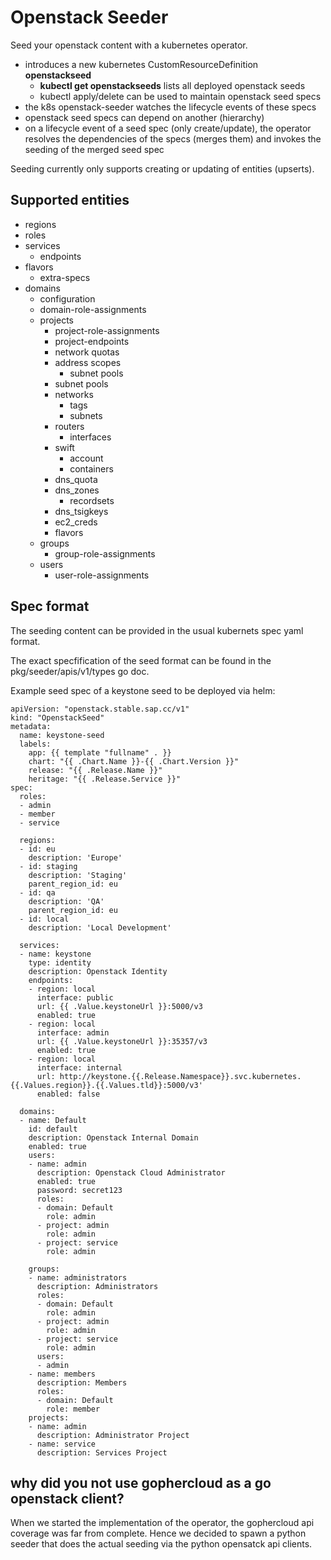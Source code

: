 # Openstack Seeder

Seed your openstack content with a kubernetes operator.

- introduces a new kubernetes CustomResourceDefinition **openstackseed**
    - **kubectl get openstackseeds** lists all deployed openstack seeds
    - kubectl apply/delete can be used to maintain openstack seed specs
- the k8s openstack-seeder watches the lifecycle events of these specs
- openstack seed specs can depend on another (hierarchy) 
- on a lifecycle event of a seed spec (only create/update), the operator resolves 
  the dependencies of the specs (merges them) and invokes the seeding of the 
  merged seed spec
  
Seeding currently only supports creating or updating of entities (upserts).  

## Supported entities

- regions
- roles
- services
    - endpoints
- flavors
    - extra-specs
- domains
    - configuration
    - domain-role-assignments
    - projects
        - project-role-assignments
        - project-endpoints
        - network quotas
        - address scopes
            - subnet pools
        - subnet pools
        - networks
            - tags
            - subnets
        - routers
            - interfaces
        - swift 
            - account
            - containers
        - dns_quota
        - dns_zones
            - recordsets
        - dns_tsigkeys
        - ec2_creds
        - flavors
    - groups
        - group-role-assignments
    - users
        - user-role-assignments
       
    
## Spec format
    
The seeding content can be provided in the usual kubernets spec yaml format.

The exact specfification of the seed format can be found in the pkg/seeder/apis/v1/types go doc.    
    
Example seed spec of a keystone seed to be deployed via helm:
    
    apiVersion: "openstack.stable.sap.cc/v1"
    kind: "OpenstackSeed"
    metadata:
      name: keystone-seed
      labels:
        app: {{ template "fullname" . }}
        chart: "{{ .Chart.Name }}-{{ .Chart.Version }}"
        release: "{{ .Release.Name }}"
        heritage: "{{ .Release.Service }}"
    spec:
      roles:
      - admin
      - member
      - service
    
      regions:
      - id: eu
        description: 'Europe'
      - id: staging
        description: 'Staging'
        parent_region_id: eu
      - id: qa
        description: 'QA'
        parent_region_id: eu
      - id: local
        description: 'Local Development'
    
      services:
      - name: keystone
        type: identity
        description: Openstack Identity
        endpoints:
        - region: local
          interface: public
          url: {{ .Value.keystoneUrl }}:5000/v3
          enabled: true
        - region: local
          interface: admin
          url: {{ .Value.keystoneUrl }}:35357/v3
          enabled: true
        - region: local
          interface: internal
          url: http://keystone.{{.Release.Namespace}}.svc.kubernetes.{{.Values.region}}.{{.Values.tld}}:5000/v3'
          enabled: false
    
      domains:
      - name: Default
        id: default
        description: Openstack Internal Domain
        enabled: true
        users:
        - name: admin
          description: Openstack Cloud Administrator
          enabled: true
          password: secret123
          roles:
          - domain: Default
            role: admin
          - project: admin
            role: admin
          - project: service
            role: admin
    
        groups:
        - name: administrators
          description: Administrators
          roles:
          - domain: Default
            role: admin
          - project: admin
            role: admin
          - project: service
            role: admin
          users:
          - admin
        - name: members
          description: Members
          roles:
          - domain: Default
            role: member
        projects:
        - name: admin
          description: Administrator Project
        - name: service
          description: Services Project    
    
    
## why did you not use gophercloud as a go openstack client?

When we started the implementation of the operator, the gophercloud api coverage was far from complete.
Hence we decided to spawn a python seeder that does the actual seeding via the python opensatck api clients.
